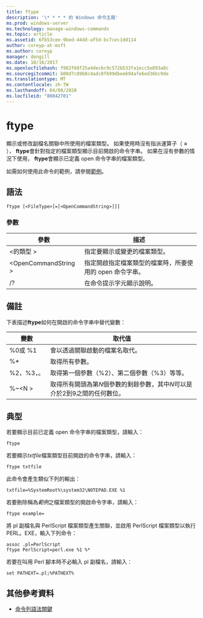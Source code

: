 ```yaml
---
title: ftype
description: '\* * * * 的 Windows 命令主題'
ms.prod: windows-server
ms.technology: manage-windows-commands
ms.topic: article
ms.assetid: 6fb53cee-9bed-44dd-af5d-bc7cec1dd114
author: coreyp-at-msft
ms.author: coreyp
manager: dongill
ms.date: 10/16/2017
ms.openlocfilehash: f982f68f25a4decbc9c572b533fa1ecc5e893a8c
ms.sourcegitcommit: b00d7c8968c4adc8f699dbee694afe6ed36bc9de
ms.translationtype: MT
ms.contentlocale: zh-TW
ms.lasthandoff: 04/08/2020
ms.locfileid: "80842701"
---
```

# <a name="ftype"></a>ftype



顯示或修改副檔名關聯中所使用的檔案類型。 如果使用時沒有指派運算子（ **=** ）， **ftype**會針對指定的檔案類型顯示目前開啟的命令字串。 如果在沒有參數的情況下使用， **ftype**會顯示已定義 open 命令字串的檔案類型。

如需如何使用此命令的範例，請參閱[範例](#BKMK_examples)。

## <a name="syntax"></a>語法

```
ftype [<FileType>[=[<OpenCommandString>]]]
```

### <a name="parameters"></a>參數

|參數|描述|
|---------|-----------|
|\<的類型 >|指定要顯示或變更的檔案類型。|
|\<OpenCommandString >|指定開啟指定檔案類型的檔案時，所要使用的 open 命令字串。|
|/?|在命令提示字元顯示說明。|

## <a name="remarks"></a>備註

下表描述**ftype**如何在開啟的命令字串中替代變數：

|變數|取代值|
|--------|-----------------|
|%0或 %1|會以透過關聯啟動的檔案名取代。|
|%*|取得所有參數。|
|%2，%3，。|取得第一個參數（%2）、第二個參數（%3）等等。|
|%~\<N >|取得所有開頭為第*N*個參數的剩餘參數，其中*N*可以是介於2到9之間的任何數位。|

## <a name="examples"></a><a name=BKMK_examples></a>典型

若要顯示目前已定義 open 命令字串的檔案類型，請輸入：
```
ftype
```
若要顯示*txtfile*檔案類型目前開啟的命令字串，請輸入：
```
ftype txtfile
```
此命令會產生類似下列的輸出：
```
txtfile=%SystemRoot%\system32\NOTEPAD.EXE %1
```
若要刪除稱為*範例*之檔案類型的開啟命令字串，請輸入：
```
ftype example=
```
將 pl 副檔名與 PerlScript 檔案類型產生關聯，並啟用 PerlScript 檔案類型以執行 PERL。EXE，輸入下列命令：
```
assoc .pl=PerlScript 
ftype PerlScript=perl.exe %1 %*
```
若要在叫用 Perl 腳本時不必輸入 pl 副檔名，請輸入：
```
set PATHEXT=.pl;%PATHEXT%
```

## <a name="additional-references"></a>其他參考資料

- [命令列語法關鍵](command-line-syntax-key.md)